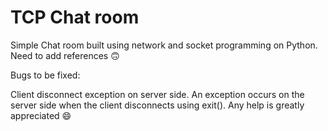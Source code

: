 # TCP Chat room
Simple Chat room built using network and socket programming on Python. Need to add references :upside_down_face:

Bugs to be fixed:

Client disconnect exception on server side.  An exception occurs on the server side when the client disconnects using exit(). Any help is greatly appreciated :smile:




